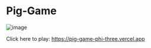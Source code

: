 # Pig-Game
![image](https://github.com/Lupey1103/Pig-Game/assets/88987265/ceb3b5ec-b3b3-400c-bff5-a5421cd75f02)

Click here to play: https://pig-game-phi-three.vercel.app
